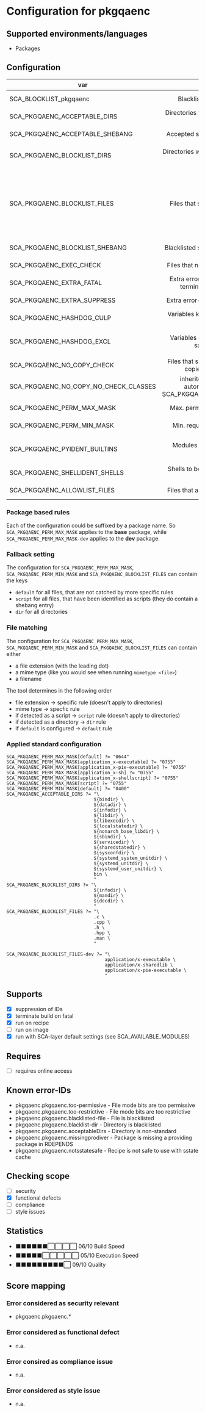 # Configuration for pkgqaenc

## Supported environments/languages

* Packages

## Configuration

| var | purpose | type | default |
| ------------- |:-------------:| -----:| -----:
| SCA_BLOCKLIST_pkgqaenc | Blacklist filter for this tool | space-separated-list | ""
| SCA_PKGQAENC_ACCEPTABLE_DIRS | Directories where packages could install data | space-separated-list | see sca-pkgqaenc.bbclass
| SCA_PKGQAENC_ACCEPTABLE_SHEBANG | Accepted shebangs in script files | space-separated-list | ""
| SCA_PKGQAENC_BLOCKLIST_DIRS | Directories where no files should be installed | space-separated-list | \${infodir} \${docdir} \${mandir}
| SCA_PKGQAENC_BLOCKLIST_FILES | Files that shouldn't be installed | space-separated-list | ".c .h .cpp .hpp .man" for base, "application/x-executable application/x-sharedlib application/x-pie-executable" for -dev
| SCA_PKGQAENC_BLOCKLIST_SHEBANG | Blacklisted shebangs in script files | space-separated-list | ""
| SCA_PKGQAENC_EXEC_CHECK | Files that needs to be executable | space-separated-list | see sca-pkgqaenc.bbclass
| SCA_PKGQAENC_EXTRA_FATAL | Extra error-IDs leading to build termination when found | space-separated-list | "":
| SCA_PKGQAENC_EXTRA_SUPPRESS | Extra error-IDs to be suppressed | space-separated-list | ""
| SCA_PKGQAENC_HASHDOG_CULP | Variables known to be not sstate safe | space-separated-list | "DATETIME"
| SCA_PKGQAENC_HASHDOG_EXCL | Variables excluded from sstate safety checks | space-separated-list | See `sca-pkgqaenc-hashdog.bbclass` for details
| SCA_PKGQAENC_NO_COPY_CHECK | Files that should NOT be directly copied from sources | space-separated-list | see sca-pkgqaenc.bbclass
| SCA_PKGQAENC_NO_COPY_NO_CHECK_CLASSES | inherited bbclasses that automatically disable SCA_PKGQAENC_NO_COPY_CHECK | space-separated-list | "bin_package"
| SCA_PKGQAENC_PERM_MAX_MASK | Max. permitted file mode  mask | octal representation | see below
| SCA_PKGQAENC_PERM_MIN_MASK | Min. required file mode  mask | octal representation | see below
| SCA_PKGQAENC_PYIDENT_BUILTINS | Modules builtin to the python interpreter | space-separated-list | See `sca-pkgqaenc-pyident.bbclass` for details
| SCA_PKGQAENC_SHELLIDENT_SHELLS | Shells to be checked for missing binaries | space-separated-list | "bash sh ksh"
| SCA_PKGQAENC_ALLOWLIST_FILES | Files that are okay to be installed | space-separated-list | ""

### Package based rules

Each of the configuration could be suffixed by a package name.
So `SCA_PKGQAENC_PERM_MAX_MASK` applies to the __base__ package, while `SCA_PKGQAENC_PERM_MAX_MASK-dev` applies to the 
__dev__ package.

### Fallback setting

The configuration for `SCA_PKGQAENC_PERM_MAX_MASK`, `SCA_PKGQAENC_PERM_MIN_MASK` and `SCA_PKGQAENC_BLOCKLIST_FILES` can contain 
the keys

* `default` for all files, that are not catched by more specific rules
* `script` for all files, that have been identified as scripts (they do contain a shebang entry)
* `dir` for all directories

### File matching

The configuration for `SCA_PKGQAENC_PERM_MAX_MASK`, `SCA_PKGQAENC_PERM_MIN_MASK` and `SCA_PKGQAENC_BLOCKLIST_FILES` can contain either

* a file extension (with the leading dot)
* a mime type (like you would see when running `mimetype <file>`)
* a filename

The tool determines in the following order

* file extension -> specific rule (doesn't apply to directories)
* mime type -> specfic rule
* if detected as a script -> `script` rule (doesn't apply to directories)
* if detected as a directory -> `dir` rule
* if `default` is configured -> `default` rule

### Applied standard configuration

```bitbake
SCA_PKGQAENC_PERM_MAX_MASK[default] ?= "0644"
SCA_PKGQAENC_PERM_MAX_MASK[application_x-executable] ?= "0755"
SCA_PKGQAENC_PERM_MAX_MASK[application_x-pie-executable] ?= "0755"
SCA_PKGQAENC_PERM_MAX_MASK[application_x-sh] ?= "0755"
SCA_PKGQAENC_PERM_MAX_MASK[application_x-shellscript] ?= "0755"
SCA_PKGQAENC_PERM_MAX_MASK[script] ?= "0755"
SCA_PKGQAENC_PERM_MIN_MASK[default] ?= "0400"
SCA_PKGQAENC_ACCEPTABLE_DIRS ?= "\
                                ${bindir} \
                                ${datadir} \
                                ${infodir} \
                                ${libdir} \
                                ${libexecdir} \
                                ${localstatedir} \
                                ${nonarch_base_libdir} \
                                ${sbindir} \
                                ${servicedir} \
                                ${sharedstatedir} \
                                ${sysconfdir} \
                                ${systemd_system_unitdir} \
                                ${systemd_unitdir} \
                                ${systemd_user_unitdir} \
                                bin \
                                "
SCA_PKGQAENC_BLOCKLIST_DIRS ?= "\
                                ${infodir} \
                                ${mandir} \
                                ${docdir} \
                                "
SCA_PKGQAENC_BLOCKLIST_FILES ?= "\
                                .c \
                                .cpp \
                                .h \
                                .hpp \
                                .man \
                                "

SCA_PKGQAENC_BLOCKLIST_FILES-dev ?= "\
                                    application/x-executable \
                                    application/x-sharedlib \
                                    application/x-pie-executable \
                                    "
```

## Supports

* [x] suppression of IDs
* [x] terminate build on fatal
* [x] run on recipe
* [ ] run on image
* [x] run with SCA-layer default settings (see SCA_AVAILABLE_MODULES)

## Requires

* [ ] requires online access

## Known error-IDs

* pkgqaenc.pkgqaenc.too-permissive - File mode bits are too permissive
* pkgqaenc.pkgqaenc.too-restrictive - File mode bits are too restrictive
* pkgqaenc.pkgqaenc.blacklisted-file - File is blacklisted
* pkgqaenc.pkgqaenc.blacklist-dir - Directory is blacklisted
* pkgqaenc.pkgqaenc.acceptableDirs - Directory is non-standard
* pkgqaenc.pkgqaenc.missingprodiver - Package is missing a providing package in RDEPENDS
* pkgqaenc.pkgqaenc.notsstatesafe - Recipe is not safe to use with sstate cache

## Checking scope

* [ ] security
* [x] functional defects
* [ ] compliance
* [ ] style issues

## Statistics

* ⬛⬛⬛⬛⬛⬛⬜⬜⬜⬜ 06/10 Build Speed
* ⬛⬛⬛⬛⬛⬜⬜⬜⬜⬜ 05/10 Execution Speed
* ⬛⬛⬛⬛⬛⬛⬛⬛⬛⬜ 09/10 Quality

## Score mapping

### Error considered as security relevant

* pkgqaenc.pkgqaenc.*

### Error considered as functional defect

* n.a.

### Error consired as compliance issue

* n.a.

### Error considered as style issue

* n.a.
